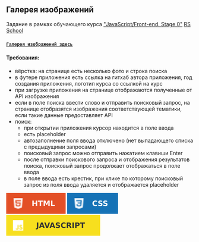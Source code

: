 ## **Галерея изображений**

Задание в рамках обучающего курса ["JavaScript/Front-end. Stage 0"](https://rs.school/js-stage0/) [RS School](http://rollingscopes.com/)

#### **[`Галерея изображений здесь`](https://chernyavskayaev.github.io/image-gallery/image-gallery/)**

#### Требования:

- вёрстка: на странице есть несколько фото и строка поиска
- в футере приложения есть ссылка на гитхаб автора приложения, год создания приложения, логотип курса со ссылкой на курс
- при загрузке приложения на странице отображаются полученные от API изображения
- если в поле поиска ввести слово и отправить поисковый запрос, на странице отобразятся изображения соответствующей тематики, если такие данные предоставляет API
- поиск:
  - при открытии приложения курсор находится в поле ввода
  - есть placeholder
  - автозаполнение поля ввода отключено (нет выпадающего списка с предыдущими запросами)
  - поисковый запрос можно отправить нажатием клавиши Enter
  - после отправки поискового запроса и отображения результатов поиска, поисковый запрос продолжает отображаться в поле ввода
  - в поле ввода есть крестик, при клике по которому поисковый запрос из поля ввода удаляется и отображается placeholder

![HTML](/image-gallery/img/svg/html.svg) ![CSS](/image-gallery/img/svg/css.svg) ![JS](/image-gallery/img/svg/js.svg)
